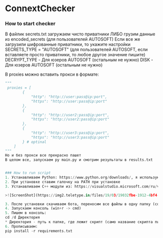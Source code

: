 # ConnextChecker
### How to start checker
В файлик secrets.txt загружаем чисто приватники ЛИБО грузим данные из encoded_secrets (для пользователей AUTOSOFT)
Если все же загрузили шифрованные приватники, то укажите настройки SECRETS_TYPE = "AUTOSOFT" (для пользователей AUTOSOFT, если вставляете просто приватники, то любое другое значение пишите)
DECRYPT_TYPE - Для юзеров AUTOSOFT (остальным не нужно)
DISK - Для юзеров AUTOSOFT (остальным не нужно)

В proxies можно вставить прокси в формате:
~~~python
"""
 proxies = [
        {
            "http": "http://user:pass@ip:port",
            "https": "http://user:pass@ip:port"
        }, 
        {
            "http": "http://user2:pass@ip:port",
            "https": "http://user2:pass@ip:port"
        }, 
        {
            "http": "http://user3:pass@ip:port",
            "https": "http://user3:pass@ip:port"
        } # optinal
    ]
"""
Но и без прокси все прекрасно пашет
В целом все, запускаем py main.py и смотрим результаты в results.txt


### How to run script
1. Устанавливаем Python: https://www.python.org/downloads/, я использую версию 3.9.8
2. При установке ставим галочку на PATH при установке
3. Устанавливаем C++ модули из: https://visualstudio.microsoft.com/ru/visual-cpp-build-tools/

>![ScreenShot](https://img2.teletype.in/files/19/03/19032fbe-1912-4bf4-aed6-0f304c9bf12e.png)

3. После установки скачиваем бота, переносим все файлы в одну папку (создаете сами, в названии и пути к папке не должно быть кириллицы и пробелов)
4. Запускаем консоль (win+r -> cmd)
5. Пишем в консоль:
cd /d Директория
* Директория - путь к папке, где лежит скрипт (само название скрипта писать не нужно)
6. Прописываем:
pip install -r requirements.txt
